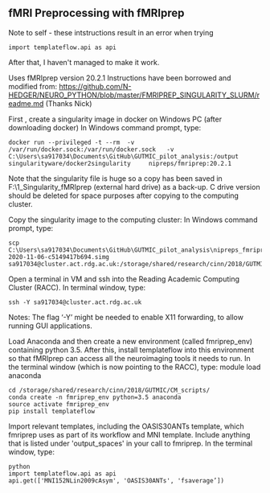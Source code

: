 ## fMRI Preprocessing with fMRIprep
Note to self - these intstructions result in an error when trying 
```
import templateflow.api as api
```
After that, I haven't managed to make it work.


Uses fMRIprep version 20.2.1
Instructions have been borrowed and modified from:
https://github.com/N-HEDGER/NEURO_PYTHON/blob/master/FMRIPREP_SINGULARITY_SLURM/readme.md (Thanks Nick)

First , create a singularity image in docker on Windows PC (after downloading docker)
In Windows command prompt, type:
```
docker run --privileged -t --rm  -v /var/run/docker.sock:/var/run/docker.sock   -v C:\Users\sa917034\Documents\GitHub\GUTMIC_pilot_analysis:/output   singularityware/docker2singularity     nipreps/fmriprep:20.2.1
```
Note that the singularity file is huge so a copy has been saved in F:\1_Singularity_fMRIprep (external hard drive) as a back-up. C drive version should be deleted for space purposes after copying to the computing cluster.

Copy the singularity image to the computing cluster:
In Windows command prompt, type:
```
scp C:\Users\sa917034\Documents\GitHub\GUTMIC_pilot_analysis\nipreps_fmriprep_20.2.1-2020-11-06-c5149417b694.simg sa917034@cluster.act.rdg.ac.uk:/storage/shared/research/cinn/2018/GUTMIC/CM_scripts/Singularity_images
```

Open a terminal in VM and ssh into the Reading Academic Computing Cluster (RACC). In terminal window, type:
```
ssh -Y sa917034@cluster.act.rdg.ac.uk
```
Notes: The flag ‘-Y’ might be needed to enable X11 forwarding, to allow running GUI applications. 


Load Anaconda and then create a new environment (called fmriprep_env) containing python 3.5. After this, install templateflow into this environment so that fMRIprep can access all the neuroimaging tools it needs to run. In the terminal window (which is now pointing to the RACC), type:
module load anaconda
```
cd /storage/shared/research/cinn/2018/GUTMIC/CM_scripts/
conda create -n fmriprep_env python=3.5 anaconda
source activate fmriprep_env
pip install templateflow
```

Import relevant templates, including the OASIS30ANTs template, which fmriprep uses as part of its workflow and MNI template. Include anything that is listed under 'output_spaces' in your call to fmriprep. In the terminal window, type:
```
python
import templateflow.api as api
api.get(['MNI152NLin2009cAsym', 'OASIS30ANTs', 'fsaverage’])
```